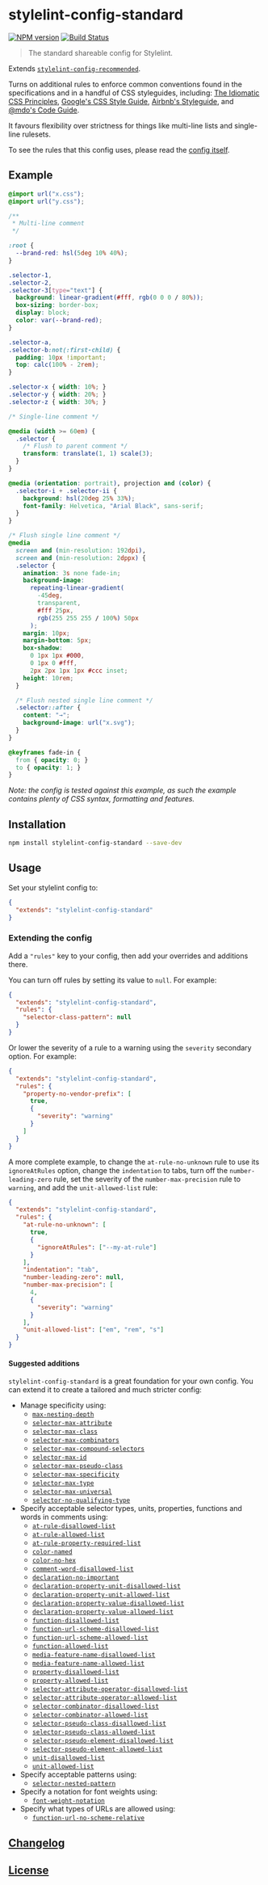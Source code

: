 # stylelint-config-standard

[![NPM version](https://img.shields.io/npm/v/stylelint-config-standard.svg)](https://www.npmjs.org/package/stylelint-config-standard) [![Build Status](https://github.com/stylelint/stylelint-config-standard/workflows/CI/badge.svg)](https://github.com/stylelint/stylelint-config-standard/actions)

> The standard shareable config for Stylelint.

Extends [`stylelint-config-recommended`](https://github.com/stylelint/stylelint-config-recommended).

Turns on additional rules to enforce common conventions found in the specifications and in a handful of CSS styleguides, including: [The Idiomatic CSS Principles](https://github.com/necolas/idiomatic-css),
[Google's CSS Style Guide](https://google.github.io/styleguide/htmlcssguide.html#CSS_Formatting_Rules), [Airbnb's Styleguide](https://github.com/airbnb/css#css), and [@mdo's Code Guide](https://codeguide.co/#css).

It favours flexibility over strictness for things like multi-line lists and single-line rulesets.

To see the rules that this config uses, please read the [config itself](./index.js).

## Example

<!-- prettier-ignore -->
```css
@import url("x.css");
@import url("y.css");

/**
 * Multi-line comment
 */

:root {
  --brand-red: hsl(5deg 10% 40%);
}

.selector-1,
.selector-2,
.selector-3[type="text"] {
  background: linear-gradient(#fff, rgb(0 0 0 / 80%));
  box-sizing: border-box;
  display: block;
  color: var(--brand-red);
}

.selector-a,
.selector-b:not(:first-child) {
  padding: 10px !important;
  top: calc(100% - 2rem);
}

.selector-x { width: 10%; }
.selector-y { width: 20%; }
.selector-z { width: 30%; }

/* Single-line comment */

@media (width >= 60em) {
  .selector {
    /* Flush to parent comment */
    transform: translate(1, 1) scale(3);
  }
}

@media (orientation: portrait), projection and (color) {
  .selector-i + .selector-ii {
    background: hsl(20deg 25% 33%);
    font-family: Helvetica, "Arial Black", sans-serif;
  }
}

/* Flush single line comment */
@media
  screen and (min-resolution: 192dpi),
  screen and (min-resolution: 2dppx) {
  .selector {
    animation: 3s none fade-in;
    background-image:
      repeating-linear-gradient(
        -45deg,
        transparent,
        #fff 25px,
        rgb(255 255 255 / 100%) 50px
      );
    margin: 10px;
    margin-bottom: 5px;
    box-shadow:
      0 1px 1px #000,
      0 1px 0 #fff,
      2px 2px 1px 1px #ccc inset;
    height: 10rem;
  }

  /* Flush nested single line comment */
  .selector::after {
    content: "→";
    background-image: url("x.svg");
  }
}

@keyframes fade-in {
  from { opacity: 0; }
  to { opacity: 1; }
}
```

_Note: the config is tested against this example, as such the example contains plenty of CSS syntax, formatting and features._

## Installation

```bash
npm install stylelint-config-standard --save-dev
```

## Usage

Set your stylelint config to:

```json
{
  "extends": "stylelint-config-standard"
}
```

### Extending the config

Add a `"rules"` key to your config, then add your overrides and additions there.

You can turn off rules by setting its value to `null`. For example:

```json
{
  "extends": "stylelint-config-standard",
  "rules": {
    "selector-class-pattern": null
  }
}
```

Or lower the severity of a rule to a warning using the `severity` secondary option. For example:

```json
{
  "extends": "stylelint-config-standard",
  "rules": {
    "property-no-vendor-prefix": [
      true,
      {
        "severity": "warning"
      }
    ]
  }
}
```

A more complete example, to change the `at-rule-no-unknown` rule to use its `ignoreAtRules` option, change the `indentation` to tabs, turn off the `number-leading-zero` rule, set the severity of the `number-max-precision` rule to `warning`, and add the `unit-allowed-list` rule:

```json
{
  "extends": "stylelint-config-standard",
  "rules": {
    "at-rule-no-unknown": [
      true,
      {
        "ignoreAtRules": ["--my-at-rule"]
      }
    ],
    "indentation": "tab",
    "number-leading-zero": null,
    "number-max-precision": [
      4,
      {
        "severity": "warning"
      }
    ],
    "unit-allowed-list": ["em", "rem", "s"]
  }
}
```

#### Suggested additions

`stylelint-config-standard` is a great foundation for your own config. You can extend it to create a tailored and much stricter config:

- Manage specificity using:
  - [`max-nesting-depth`](https://github.com/stylelint/stylelint/blob/main/lib/rules/max-nesting-depth/README.md)
  - [`selector-max-attribute`](https://github.com/stylelint/stylelint/blob/main/lib/rules/selector-max-attribute/README.md)
  - [`selector-max-class`](https://github.com/stylelint/stylelint/blob/main/lib/rules/selector-max-class/README.md)
  - [`selector-max-combinators`](https://github.com/stylelint/stylelint/blob/main/lib/rules/selector-max-combinators/README.md)
  - [`selector-max-compound-selectors`](https://github.com/stylelint/stylelint/blob/main/lib/rules/selector-max-compound-selectors/README.md)
  - [`selector-max-id`](https://github.com/stylelint/stylelint/blob/main/lib/rules/selector-max-id/README.md)
  - [`selector-max-pseudo-class`](https://github.com/stylelint/stylelint/blob/main/lib/rules/selector-max-pseudo-class/README.md)
  - [`selector-max-specificity`](https://github.com/stylelint/stylelint/blob/main/lib/rules/selector-max-specificity/README.md)
  - [`selector-max-type`](https://github.com/stylelint/stylelint/blob/main/lib/rules/selector-max-type/README.md)
  - [`selector-max-universal`](https://github.com/stylelint/stylelint/blob/main/lib/rules/selector-max-universal/README.md)
  - [`selector-no-qualifying-type`](https://github.com/stylelint/stylelint/blob/main/lib/rules/selector-no-qualifying-type/README.md)
- Specify acceptable selector types, units, properties, functions and words in comments using:
  - [`at-rule-disallowed-list`](https://github.com/stylelint/stylelint/blob/main/lib/rules/at-rule-disallowed-list/README.md)
  - [`at-rule-allowed-list`](https://github.com/stylelint/stylelint/blob/main/lib/rules/at-rule-allowed-list/README.md)
  - [`at-rule-property-required-list`](https://github.com/stylelint/stylelint/blob/main/lib/rules/at-rule-property-required-list/README.md)
  - [`color-named`](https://github.com/stylelint/stylelint/blob/main/lib/rules/color-named/README.md)
  - [`color-no-hex`](https://github.com/stylelint/stylelint/blob/main/lib/rules/color-no-hex/README.md)
  - [`comment-word-disallowed-list`](https://github.com/stylelint/stylelint/blob/main/lib/rules/comment-word-disallowed-list/README.md)
  - [`declaration-no-important`](https://github.com/stylelint/stylelint/blob/main/lib/rules/declaration-no-important/README.md)
  - [`declaration-property-unit-disallowed-list`](https://github.com/stylelint/stylelint/blob/main/lib/rules/declaration-property-unit-disallowed-list/README.md)
  - [`declaration-property-unit-allowed-list`](https://github.com/stylelint/stylelint/blob/main/lib/rules/declaration-property-unit-allowed-list/README.md)
  - [`declaration-property-value-disallowed-list`](https://github.com/stylelint/stylelint/blob/main/lib/rules/declaration-property-value-disallowed-list/README.md)
  - [`declaration-property-value-allowed-list`](https://github.com/stylelint/stylelint/blob/main/lib/rules/declaration-property-value-allowed-list/README.md)
  - [`function-disallowed-list`](https://github.com/stylelint/stylelint/blob/main/lib/rules/function-disallowed-list/README.md)
  - [`function-url-scheme-disallowed-list`](https://github.com/stylelint/stylelint/blob/main/lib/rules/function-url-scheme-disallowed-list/README.md)
  - [`function-url-scheme-allowed-list`](https://github.com/stylelint/stylelint/blob/main/lib/rules/function-url-scheme-allowed-list/README.md)
  - [`function-allowed-list`](https://github.com/stylelint/stylelint/blob/main/lib/rules/function-allowed-list/README.md)
  - [`media-feature-name-disallowed-list`](https://github.com/stylelint/stylelint/blob/main/lib/rules/media-feature-name-disallowed-list/README.md)
  - [`media-feature-name-allowed-list`](https://github.com/stylelint/stylelint/blob/main/lib/rules/media-feature-name-allowed-list/README.md)
  - [`property-disallowed-list`](https://github.com/stylelint/stylelint/blob/main/lib/rules/property-disallowed-list/README.md)
  - [`property-allowed-list`](https://github.com/stylelint/stylelint/blob/main/lib/rules/property-allowed-list/README.md)
  - [`selector-attribute-operator-disallowed-list`](https://github.com/stylelint/stylelint/blob/main/lib/rules/selector-attribute-operator-disallowed-list/README.md)
  - [`selector-attribute-operator-allowed-list`](https://github.com/stylelint/stylelint/blob/main/lib/rules/selector-attribute-operator-allowed-list/README.md)
  - [`selector-combinator-disallowed-list`](https://github.com/stylelint/stylelint/blob/main/lib/rules/selector-combinator-disallowed-list/README.md)
  - [`selector-combinator-allowed-list`](https://github.com/stylelint/stylelint/blob/main/lib/rules/selector-combinator-allowed-list/README.md)
  - [`selector-pseudo-class-disallowed-list`](https://github.com/stylelint/stylelint/blob/main/lib/rules/selector-pseudo-class-disallowed-list/README.md)
  - [`selector-pseudo-class-allowed-list`](https://github.com/stylelint/stylelint/blob/main/lib/rules/selector-pseudo-class-allowed-list/README.md)
  - [`selector-pseudo-element-disallowed-list`](https://github.com/stylelint/stylelint/blob/main/lib/rules/selector-pseudo-element-disallowed-list/README.md)
  - [`selector-pseudo-element-allowed-list`](https://github.com/stylelint/stylelint/blob/main/lib/rules/selector-pseudo-element-allowed-list/README.md)
  - [`unit-disallowed-list`](https://github.com/stylelint/stylelint/blob/main/lib/rules/unit-disallowed-list/README.md)
  - [`unit-allowed-list`](https://github.com/stylelint/stylelint/blob/main/lib/rules/unit-allowed-list/README.md)
- Specify acceptable patterns using:
  - [`selector-nested-pattern`](https://github.com/stylelint/stylelint/blob/main/lib/rules/selector-nested-pattern/README.md)
- Specify a notation for font weights using:
  - [`font-weight-notation`](https://github.com/stylelint/stylelint/blob/main/lib/rules/font-weight-notation/README.md)
- Specify what types of URLs are allowed using:
  - [`function-url-no-scheme-relative`](https://github.com/stylelint/stylelint/blob/main/lib/rules/function-url-no-scheme-relative/README.md)

## [Changelog](CHANGELOG.md)

## [License](LICENSE)
